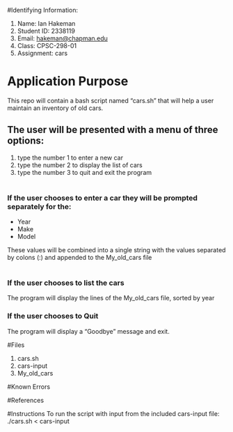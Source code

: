 #Identifying Information:
1. Name: Ian Hakeman
2. Student ID: 2338119
3. Email: hakeman@chapman.edu
4. Class: CPSC-298-01
5. Assignment: cars

# Application Purpose

This repo will contain a bash script named “cars.sh” that will help a user maintain an inventory of old cars.  
   
## The user will be presented with a menu of three options:

1. type the number 1 to enter a new car
2. type the number 2 to display the list of cars
3. type the number 3 to quit and exit the program   
 
### If the user chooses to enter a car they will be prompted separately for the: 

- Year  
- Make 
- Model  

These values will be combined into a single string with the values separated by colons (:) and appended to the My_old_cars file  
 
### If the user chooses to list the cars   
The program will display the lines of the My_old_cars file, sorted by year

### If the user chooses to Quit  
The program will display a “Goodbye” message and exit.

#Files
1. cars.sh
2. cars-input
3. My_old_cars

#Known Errors

#References

#Instructions
To run the script with input from the included cars-input file: ./cars.sh < cars-input
